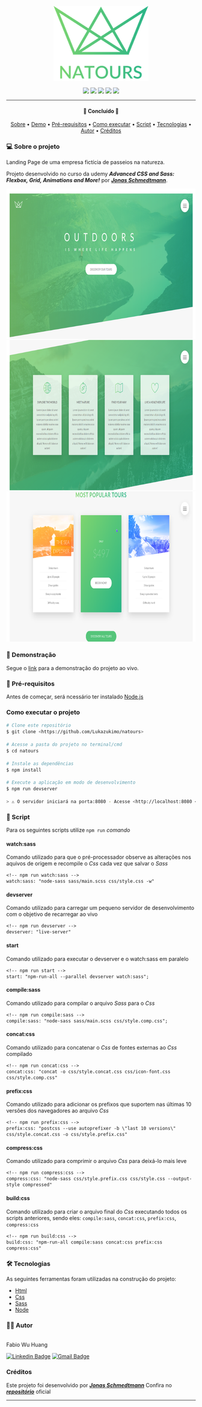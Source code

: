<p align="center">
    <img src="/img/logo-green-2x.png" height='200'>
</p>

<p align="center">
    <img src="https://img.shields.io/static/v1?label=made with&message=html5&color=FF5722&style=for-the-badge&logo=html5"/>
    <img src="https://img.shields.io/static/v1?label=made with&message=css3&color=039BE5&style=for-the-badge&logo=CSS3"/>
    <img src="https://img.shields.io/static/v1?label=made with&message=sass&color=CF649A&style=for-the-badge&logo=sass"/>
    <img src="https://img.shields.io/static/v1?label=made with&message=node&color=4CAF50&style=for-the-badge&logo=node.js"/>
    <img src="https://img.shields.io/static/v1?label=by&message=Lukazukimo&color=bd93f9&style=for-the-badge"/>
</p>

---

<h4 align="center">
 🚧  Concluído 🚧
</h4>

<p align="center">
    <a href="#-sobre-o-projeto">Sobre</a> •
    <a href="#-demonstracao">Demo</a> •
    <a href="#pré-requisitos">Pré-requisitos</a> •
    <a href="#-como-executar-o-projeto">Como executar</a> •
    <a href="#script">Script</a> •
    <a href="#tecnologias">Tecnologias</a> •
    <a href="#autor">Autor</a> •
    <a href="#créditos">Créditos</a>
</p>

### 💻 Sobre o projeto

Landing Page de uma empresa fictícia de passeios na natureza.

Projeto desenvolvido no curso da udemy **_Advanced CSS and Sass: Flexbox, Grid, Animations and More!_** por **_[Jonas Schmedtmann](https://github.com/jonasschmedtmann)_**.

<p align="center">
    <img src="/github/img1.png" height='400' >
    <img src="/github/img3.png" height='400' >
    <img src="/github/img4.png" height='400' >
<p/>

### :movie_camera: Demonstração

Segue o [link](https://lukazukimo.github.io/natours/) para a demonstração do projeto ao vivo.

### 📌 Pré-requisitos

Antes de começar, será ncessário ter instalado [Node.js](https://nodejs.org/en/)

<!-- ### :cd: Como executar o projeto -->

### Como executar o projeto

```bash
# Clone este repositório
$ git clone <https://github.com/Lukazukimo/natours>

# Acesse a pasta do projeto no terminal/cmd
$ cd natours

# Instale as dependências
$ npm install

# Execute a aplicação em modo de desenvolvimento
$ npm run devserver

> ⚠️ O servidor iniciará na porta:8080 - Acesse <http://localhost:8080 <
```

### :game_die: Script

Para os seguintes scripts utilize `npm run` _comando_

#### watch:sass

Comando utilizado para que o pré-processador observe as alterações nos aquivos de origem e recompile o _Css_ cada vez que salvar o _Sass_

<!-- prettier-ignore -->
```node
<!-- npm run watch:sass -->
watch:sass: "node-sass sass/main.scss css/style.css -w"
```

#### devserver

Comando utilizado para carregar um pequeno servidor de desenvolvimento com o objetivo de recarregar ao vivo

```node
<!-- npm run devserver -->
devserver: "live-server"
```

#### start

Comando utilizado para executar o devserver e o watch:sass em paralelo

```node
<!-- npm run start -->
start: "npm-run-all --parallel devserver watch:sass";
```

#### compile:sass

Comando utilizado para compilar o arquivo _Sass_ para o _Css_

<!-- prettier-ignore -->
```node
<!-- npm run compile:sass -->
compile:sass: "node-sass sass/main.scss css/style.comp.css";
```

#### concat:css

Comando utilizado para concatenar o _Css_ de fontes externas ao _Css_ compilado

<!-- prettier-ignore -->
```node
<!-- npm run concat:css -->
concat:css: "concat -o css/style.concat.css css/icon-font.css css/style.comp.css"
```

#### prefix:css

Comando utilizado para adicionar os prefixos que suportem nas últimas 10 versões dos navegadores ao arquivo _Css_

<!-- prettier-ignore -->
```node
<!-- npm run prefix:css -->
prefix:css: "postcss --use autoprefixer -b \"last 10 versions\" css/style.concat.css -o css/style.prefix.css"

```

#### compress:css

Comando utilizado para comprimir o arquivo _Css_ para deixá-lo mais leve

<!-- prettier-ignore -->
```node
<!-- npm run compress:css -->
compress:css: "node-sass css/style.prefix.css css/style.css --output-style compressed"
```

#### build:css

Comando utilizado para criar o arquivo final do _Css_ executando todos os scripts anteriores, sendo eles: `compile:sass`, `concat:css`, `prefix:css`, `compress:css`

<!-- prettier-ignore -->
```node
<!-- npm run build:css -->
build:css: "npm-run-all compile:sass concat:css prefix:css compress:css"
```

### 🛠 Tecnologias

As seguintes ferramentas foram utilizadas na construção do projeto:

<!-- prettier-ignore -->
- [Html](https://developer.mozilla.org/pt-BR/docs/Web/HTML)
- [Css](https://developer.mozilla.org/pt-BR/docs/Web/CSS)
- [Sass](https://sass-lang.com/)
- [Node](https://nodejs.org/en/)

### 🧑‍💻 Autor

<img style="border-radius: 50%;" src="https://avatars.githubusercontent.com/u/13020420?s=400&v=4" width="100px;" alt=""/>
<br />
Fabio Wu Huang
<br />

[![Linkedin Badge](https://img.shields.io/badge/-Fabio-blue?style=flat-square&logo=Linkedin&logoColor=white&link=https://www.linkedin.com/in/fabio-wu-huang/)](https://www.linkedin.com/in/fabio-wu-huang/) [![Gmail Badge](https://img.shields.io/badge/-lukazukimomr@gmail.com-c14438?style=flat-square&logo=Gmail&logoColor=white&link=mailto:lukazukimomr@gmail.com)](mailto:lukazukimomr@gmail.com)

### Créditos

Este projeto foi desenvolvido por **_[Jonas Schmedtmann](https://github.com/jonasschmedtmann)_**
Confira no **_[repositório](https://github.com/jonasschmedtmann/advanced-css-course)_** oficial

---
